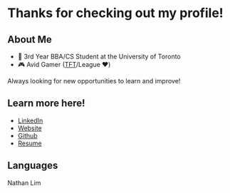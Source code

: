 # Thanks for checking out my profile!

## About Me
- 🏫 3rd Year BBA/CS Student at the University of Toronto
- 🎮 Avid Gamer ([TFT](https://lolchess.gg/profile/na/evoexdk)/League ❤️)

Always looking for new opportunities to learn and improve!



## Learn more here!
- [LinkedIn](https://www.linkedin.com/in/nathan-jslim/)
- [Website](https://nathanjslim.github.io/)
- [Github](https://github.com/nathanjslim)
- [Resume](https://github.com/nathanjsli)

## Languages


Nathan Lim

